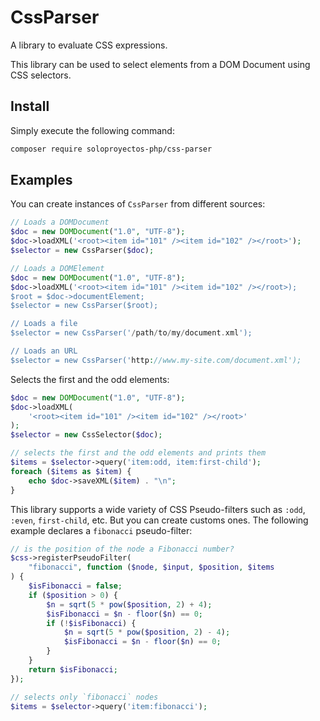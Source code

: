 # CssParser

A library to evaluate CSS expressions.

This library can be used to select elements from a DOM Document using CSS selectors.

## Install

Simply execute the following command:
```bash
composer require soloproyectos-php/css-parser
```

## Examples

You can create instances of `CssParser` from different sources:
```php
// Loads a DOMDocument
$doc = new DOMDocument("1.0", "UTF-8");
$doc->loadXML('<root><item id="101" /><item id="102" /></root>');
$selector = new CssParser($doc);

// Loads a DOMElement
$doc = new DOMDocument("1.0", "UTF-8");
$doc->loadXML('<root><item id="101" /><item id="102" /></root>);
$root = $doc->documentElement;
$selector = new CssParser($root);

// Loads a file
$selector = new CssParser('/path/to/my/document.xml');

// Loads an URL
$selector = new CssParser('http://www.my-site.com/document.xml');
```

Selects the first and the odd elements:
```php
$doc = new DOMDocument("1.0", "UTF-8");
$doc->loadXML(
    '<root><item id="101" /><item id="102" /></root>'
);
$selector = new CssSelector($doc);

// selects the first and the odd elements and prints them
$items = $selector->query('item:odd, item:first-child');
foreach ($items as $item) {
    echo $doc->saveXML($item) . "\n";
}
```

This library supports a wide variety of CSS Pseudo-filters such as `:odd`, `:even`, `first-child`, etc. But you can create customs ones. The following example declares a `fibonacci` pseudo-filter:
```php
// is the position of the node a Fibonacci number?
$css->registerPseudoFilter(
    "fibonacci", function ($node, $input, $position, $items
) {
    $isFibonacci = false;
    if ($position > 0) {
        $n = sqrt(5 * pow($position, 2) + 4);
        $isFibonacci = $n - floor($n) == 0;
        if (!$isFibonacci) {
            $n = sqrt(5 * pow($position, 2) - 4);
            $isFibonacci = $n - floor($n) == 0;
        }
    }
    return $isFibonacci;
});

// selects only `fibonacci` nodes
$items = $selector->query('item:fibonacci');
```

